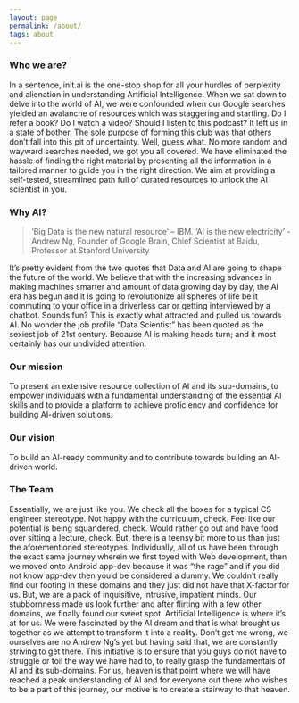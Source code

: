 ```yaml
---
layout: page
permalink: /about/
tags: about
---
```


### Who we are?
In a sentence, init.ai is the one-stop shop for all your hurdles of perplexity and alienation in understanding Artificial Intelligence. When we sat down to delve into the world of AI, we were confounded when our Google searches yielded an avalanche of resources which was staggering and startling. Do I refer a book? Do I watch a video? Should I listen to this podcast? It left us in a state of bother. The sole purpose of forming this club was that others don’t fall into this pit of uncertainty. Well, guess what. No more random and wayward searches needed, we got you all covered. We have eliminated the hassle of finding the right material by presenting all the information in a tailored manner to guide you in the right direction. We aim at providing a self-tested, streamlined path full of curated resources to unlock the AI scientist in you.

### Why AI?

>	‘Big Data is the new natural resource’ – IBM.
>	‘AI is the new electricity’ - Andrew Ng, Founder of Google Brain, Chief Scientist at Baidu, Professor at Stanford University

It’s pretty evident from the two quotes that Data and AI are going to shape the future of the world. We believe that with the increasing advances in making machines smarter and amount of data growing day by day, the AI era has begun and it is going to revolutionize all spheres of life be it commuting to your office in a driverless car or getting interviewed by a chatbot. Sounds fun? This is exactly what attracted and pulled us towards AI. No wonder the job profile “Data Scientist” has been quoted as the sexiest job of 21st century. Because AI is making heads turn; and it most certainly has our undivided attention.

### Our mission
To present an extensive resource collection of AI and its sub-domains, to empower individuals with a fundamental understanding of the essential AI skills and to provide a platform to achieve proficiency and confidence for building AI-driven solutions.

### Our vision
  To build an AI-ready community and to contribute towards building an AI-driven world.

### The Team 
Essentially, we are just like you. We check all the boxes for a typical CS engineer stereotype. Not happy with the curriculum, check. Feel like our potential is being squandered, check. Would rather go out and have food over sitting a lecture, check. But, there is a teensy bit more to us than just the aforementioned stereotypes. Individually, all of us have been through the exact same journey wherein we first toyed with Web development, then we moved onto Android app-dev because it was “the rage” and if you did not know app-dev then you’d be considered a dummy. We couldn’t really find our footing in these domains and they just did not have that X-factor for us. But, we are a pack of inquisitive, intrusive, impatient minds. Our stubbornness made us look further and after flirting with a few other domains, we finally found our sweet spot. Artificial Intelligence is where it’s at for us.  We were fascinated by the AI dream and that is what brought us together as we attempt to transform it into a reality. Don’t get me wrong, we ourselves are no Andrew Ng’s yet but having said that, we are constantly striving to get there. This initiative is to ensure that you guys do not have to struggle or toil the way we have had to, to really grasp the fundamentals of AI and its sub-domains. For us, heaven is that point where we will have reached a peak understanding of AI and for everyone out there who wishes to be a part of this journey, our motive is to create a stairway to that heaven.
